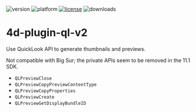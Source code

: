 ![version](https://img.shields.io/badge/version-17-3E8B93)
![platform](https://img.shields.io/static/v1?label=platform&message=mac-intel&color=blue)
[![license](https://img.shields.io/github/license/miyako/4d-plugin-ql-v2)](LICENSE)
![downloads](https://img.shields.io/github/downloads/miyako/4d-plugin-ql-v2/total)

# 4d-plugin-ql-v2
Use QuickLook API to generate thumbnails and previews.

Not compatible with Big Sur; the private APIs seem to be removed in the 11.1 SDK.

* `QLPreviewClose`
* `QLPreviewCopyPreviewContentType`
* `QLPreviewCopyProperties`
* `QLPreviewCreate`
* `QLPreviewGetDisplayBundleID`
